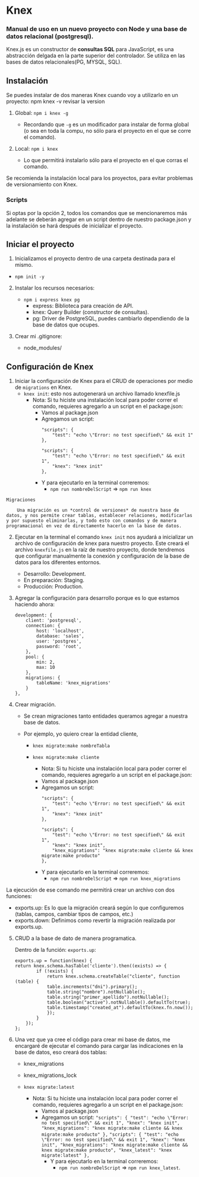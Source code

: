 # Knex 
### Manual de uso en un nuevo proyecto con Node y una base de datos relacional (postgresql).

Knex.js es un constructor de **consultas SQL** para JavaScript, es una abstracción delgada en la parte superior del controlador. Se utiliza en las bases de datos relacionales(PG, MYSQL, SQL).

## Instalación

Se puedes instalar de dos maneras Knex cuando voy a utilizarlo en un proyecto:
npm knex -v revisar la version
1. Global: `npm i knex -g` 
    - Recordando que `-g` es un modificador para instalar de forma global (o sea en toda la compu, no sólo para el proyecto en el que se corre el comando).

2. Local: `npm i knex`
    - Lo que permitirá instalarlo sólo para el proyecto en el que corras el comando.

Se recomienda la instalación local para los proyectos, para evitar problemas de versionamiento con Knex.

### Scripts

Si optas por la opción 2, todos los comandos que se mencionaremos más adelante se deberán agregar en un script dentro de nuestro package.json y la instalación se hará después de inicializar el proyecto.

## Iniciar el proyecto

1. Inicializamos el proyecto dentro de una carpeta destinada para el mismo.

- `npm init -y`
2. Instalar los recursos necesarios:
    - `npm i express knex pg`
        - express: Biblioteca para creación de API.
        - knex: Query Builder (constructor de consultas).
        - pg: Driver de PostgreSQL, puedes cambiarlo dependiendo de la base de datos que ocupes.

3. Crear mi .gitignore:
    - node_modules/

## Configuración de Knex

1. Iniciar la configuración de Knex para el CRUD de operaciones por medio de ``migrations`` en Knex.
    - `knex init`: esto nos autogenerará un archivo llamado knexfile.js
        - Nota: Si tu hiciste una instalación local para poder correr el comando, requieres agregarlo a un script en el package.json:
            - Vamos al package.json
            - Agregamos un script:
                ```
                "scripts": {
                    "test": "echo \"Error: no test specified\" && exit 1"
                },
                ```
                ```
                "scripts": {
                    "test": "echo \"Error: no test specified\" && exit 1",
                    "knex": "knex init"
                },
                ```
            - Y para ejecutarlo en la terminal correremos:
                - `npm run nombreDelScript` => `npm run knex`


```
Migraciones

    Una migración es un *control de versiones* de nuestra base de datos, y nos permite crear tablas, establecer relaciones, modificarlas y por supuesto eliminarlas, y todo esto con comandos y de manera programacional en vez de directamente hacerlo en la base de datos.

```    

2. Ejecutar en la terminal el comando ``knex init`` nos ayudará a inicializar un archivo de configuración de knex para nuestro proyecto.
Este creará el archivo ``knexfile.js`` en la raíz de nuestro proyecto, donde tendremos que configurar manualmente la conexión y configuración de la base de datos para los diferentes entornos.
    - Desarrollo: Development.
    - En preparación: Staging.
    - Producción: Production.

3. Agregar la configuración para desarrollo porque es lo que estamos haciendo ahora:

    ```
    development: {
        client: 'postgresql',
        connection: {
            host: 'localhost',
            database: 'sales', 
            user: 'postgres',
            password: 'root',
        },
        pool: {
            min: 2,
            max: 10
        },
        migrations: {
            tableName: 'knex_migrations'
        }
    },
    ```

4. Crear migración.

    -  Se crean migraciones tanto entidades queramos  agregar a nuestra base de datos.

    - Por ejemplo, yo quiero crear la entidad cliente,
        - `knex migrate:make nombreTabla`
        - `knex migrate:make cliente`

            - Nota: Si tu hiciste una instalación local para poder correr el comando, requieres agregarlo a un script en el package.json:
            - Vamos al package.json
            - Agregamos un script:
                ```
                "scripts": {
                    "test": "echo \"Error: no test specified\" && exit 1",
                    "knex": "knex init"
                },
                ```
                ```
                "scripts": {
                    "test": "echo \"Error: no test specified\" && exit 1",
                    "knex": "knex init",
                    "knex_migrations": "knex migrate:make cliente && knex migrate:make producto"
                },
                ```
            - Y para ejecutarlo en la terminal correremos:
                - `npm run nombreDelScript` => `npm run knex_migrations`

La ejecución de ese comando me permitirá crear un archivo con dos funciones:

- exports.up: Es lo que la migración creará según lo que configuremos (tablas, campos, cambiar tipos de campos, etc.)
- exports.down: Definimos como revertir la migración realizada por exports.up.


5. CRUD a la base de dato de manera programatica.

    Dentro de la función: ``exports.up``:

    ```
    exports.up = function(knex) {
    return knex.schema.hasTable('cliente').then((exists) => {
            if (!exists) {
                return knex.schema.createTable("cliente", function (table) {
                table.increments("dni").primary();
                table.string("nombre").notNullable();
                table.string("primer_apellido").notNullable();
                table.boolean("active").notNullable().defaultTo(true);
                table.timestamp("created_at").defaultTo(knex.fn.now());
                });
            }
        });
    };

    ```

6. Una vez que ya cree el código para crear mi base de datos, me encargaré de ejecutar el comando para cargar las indicaciones en la base de datos, eso creará dos tablas:
    - knex_migrations
    - knex_migrations_lock

    - `knex migrate:latest`

        - Nota: Si tu hiciste una instalación local para poder correr el comando, requieres agregarlo a un script en el package.json:
            - Vamos al package.json
            - Agregamos un script:
                    ```
                    "scripts": {
                        "test": "echo \"Error: no test specified\" && exit 1",
                        "knex": "knex init",
                        "knex_migrations": "knex migrate:make cliente && knex migrate:make producto"
                    },
                    ```
                    ```
                    "scripts": {
                        "test": "echo \"Error: no test specified\" && exit 1",
                        "knex": "knex init",
                        "knex_migrations": "knex migrate:make cliente && knex migrate:make producto",
                        "knex_latest": "knex migrate:latest"
                    },
                    ```
                - Y para ejecutarlo en la terminal correremos:
                    - `npm run nombreDelScript` => `npm run knex_latest`.
    
    